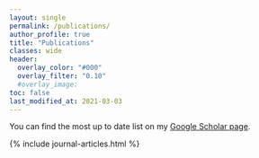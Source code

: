 ```yaml
---
layout: single
permalink: /publications/
author_profile: true
title: "Publications"
classes: wide
header:
  overlay_color: "#000"
  overlay_filter: "0.10"
  #overlay_image:
toc: false
last_modified_at: 2021-03-03
---
```

You can find the most up to date list on my [Google Scholar page](https://scholar.google.com/citations?user=qTVJz0AAAAAJ&hl=en&oi=ao).

{% include journal-articles.html %}
